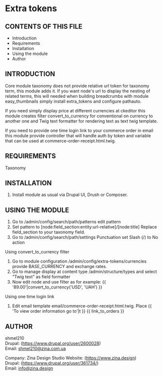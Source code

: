 Extra tokens
===============

CONTENTS OF THIS FILE
---------------------

  * Introduction
  * Requirements
  * Installation
  * Using the module
  * Author

INTRODUCTION
------------

Core module taxonomy does not provide relative url token for taxonomy term, this module adds it.
If you want node's url to display the nesting of related terms, this will needed when building breadcrumbs with
module easy_thumbnails simply install extra_tokens and configure pathauto.

If you need simply display price at different currencies at ckeditor this module creates filter convert_to_currency 
for conventional on currency to another one and Twig text formatter for rendering text as text twig template.

If you need to provide one time login link to your commerce order in email this module provide controller that will handle auth by token and variable that can be used at commerce-order-receipt.html.twig.



REQUIREMENTS
------------

Taxonomy

INSTALLATION
------------

1. Install module as usual via Drupal UI, Drush or Composer.

USING THE MODULE
----------------

1. Go to /admin/config/search/path/patterns edit pattern
2. Set pattern to [node:field_section:entity:url-relative]/[node:title]  Replace field_section to your taxonomy field.
3. Go to /admin/config/search/path/settings Punctuation set Slash (/) to No action

Using convert_to_currency filter
1. Go to module configuration /admin/config/extra-tokens/currencies provide BASE_CURRENCY and exchange rates.
2. Go to manage display at content type /admin/structure/types and select "Twig text" as field formatter
3. Now edit node and use filter as for example: {{ '89.00'|convert_to_currency('USD', 'UAH') }}


Using one time login link
1. Edit email template email/commerce-order-receipt.html.twig. Place {{ 'To view order information go to'|t }}  {{ link_to_orders }}

AUTHOR
------

shmel210  
Drupal: (https://www.drupal.org/user/2600028)  
Email: shmel210@zina.com.ua

Company: Zina Design Studio
Website: (https://www.zina.design)  
Drupal: (https://www.drupal.org/user/361734/)  
Email: info@zina.design